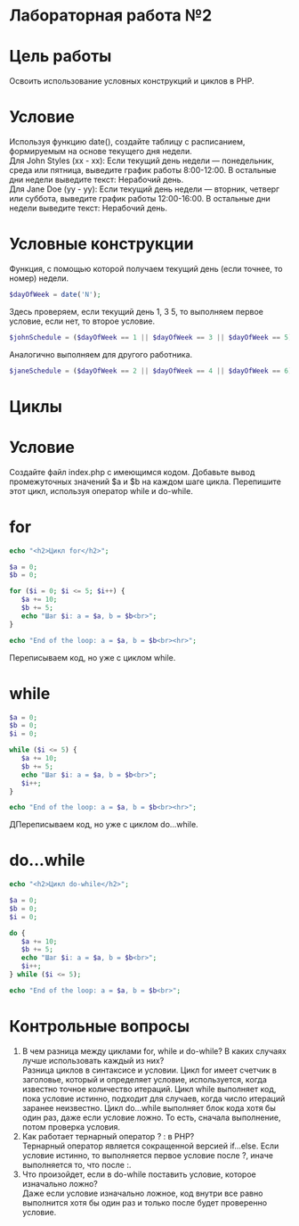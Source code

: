# Лабораторная работа №2
# Цель работы
Освоить использование условных конструкций и циклов в PHP.
# Условие
Используя функцию date(), создайте таблицу с расписанием, формируемым на основе текущего дня недели.<br>
Для John Styles (xx - xx):
Если текущий день недели — понедельник, среда или пятница, выведите график работы 8:00-12:00.
В остальные дни недели выведите текст: Нерабочий день.<br>
Для Jane Doe (yy - yy):
Если текущий день недели — вторник, четверг или суббота, выведите график работы 12:00-16:00.
В остальные дни недели выведите текст: Нерабочий день.
# Условные конструкции
Функция, с помощью которой получаем текущий день (если точнее, то номер) недели.
```php
$dayOfWeek = date('N');
```
Здесь проверяем, если текущий день 1, 3 5, то выполняем первое условие, если нет, то второе условие.
```php
$johnSchedule = ($dayOfWeek == 1 || $dayOfWeek == 3 || $dayOfWeek == 5) ? "8:00-12:00" : "Нерабочий день";
```
Аналогично выполняем для другого работника.
```php
$janeSchedule = ($dayOfWeek == 2 || $dayOfWeek == 4 || $dayOfWeek == 6) ? "12:00-16:00" : "Нерабочий день";
```
# Циклы
# Условие
Создайте файл index.php с имеющимся кодом.
Добавьте вывод промежуточных значений $a и $b на каждом шаге цикла.
Перепишите этот цикл, используя оператор while и do-while.
# for
```php
echo "<h2>Цикл for</h2>";

$a = 0;
$b = 0;

for ($i = 0; $i <= 5; $i++) {
   $a += 10;
   $b += 5;
   echo "Шаг $i: a = $a, b = $b<br>";
}

echo "End of the loop: a = $a, b = $b<br><hr>";
```
Переписываем код, но уже с циклом while.
# while
```php
$a = 0;
$b = 0;
$i = 0;

while ($i <= 5) {
   $a += 10;
   $b += 5;
   echo "Шаг $i: a = $a, b = $b<br>";
   $i++;
}

echo "End of the loop: a = $a, b = $b<br><hr>";
```
ДПереписываем код, но уже с циклом do...while.
# do...while
```php
echo "<h2>Цикл do-while</h2>";

$a = 0;
$b = 0;
$i = 0;

do {
   $a += 10;
   $b += 5;
   echo "Шаг $i: a = $a, b = $b<br>";
   $i++;
} while ($i <= 5);

echo "End of the loop: a = $a, b = $b<br>";
```

# Контрольные вопросы
1. В чем разница между циклами for, while и do-while? В каких случаях лучше использовать каждый из них?<br>
  Разница циклов в синтаксисе и условии. 
  Цикл for имеет счетчик в заголовье, который и определяет условие, используется, когда известно точное количество итераций.
  Цикл while выполняет код, пока условие истинно, подходит для случаев, когда число итераций заранее неизвестно.
  Цикл do...while выполняет блок кода хотя бы один раз, даже если условие ложно. То есть, сначала выполнение, потом проверка условия.
2. Как работает тернарный оператор ? : в PHP?<br>
  Тернарный оператор является сокращенной версией if...else. Если условие истинно, то выполняется первое условие после ?, иначе выполняется то, что после :.
3. Что произойдет, если в do-while поставить условие, которое изначально ложно?<br>
  Даже если условие изначально ложное, код внутри все равно выполнится хотя бы один раз и только после будет проверенно условие.